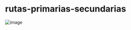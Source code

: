 # rutas-primarias-secundarias
![image](https://github.com/Bsteven593/rutas-primarias-secundarias/assets/110885930/abadb637-a8aa-40e0-bb75-3c694f272d00)

